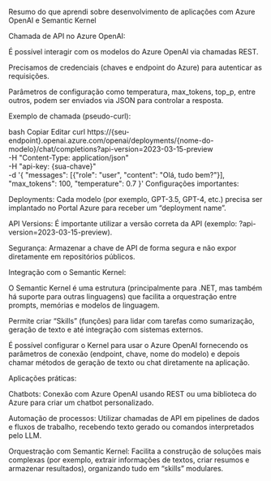 Resumo do que aprendi sobre desenvolvimento de aplicações com Azure OpenAI e Semantic Kernel

Chamada de API no Azure OpenAI:

É possível interagir com os modelos do Azure OpenAI via chamadas REST.

Precisamos de credenciais (chaves e endpoint do Azure) para autenticar as requisições.

Parâmetros de configuração como temperatura, max_tokens, top_p, entre outros, podem ser enviados via JSON para controlar a resposta.

Exemplo de chamada (pseudo-curl):

bash
Copiar
Editar
curl https://{seu-endpoint}.openai.azure.com/openai/deployments/{nome-do-modelo}/chat/completions?api-version=2023-03-15-preview \
-H "Content-Type: application/json" \
-H "api-key: {sua-chave}" \
-d '{
  "messages": [{"role": "user", "content": "Olá, tudo bem?"}],
  "max_tokens": 100,
  "temperature": 0.7
}'
Configurações importantes:

Deployments: Cada modelo (por exemplo, GPT-3.5, GPT-4, etc.) precisa ser implantado no Portal Azure para receber um “deployment name”.

API Versions: É importante utilizar a versão correta da API (exemplo: ?api-version=2023-03-15-preview).

Segurança: Armazenar a chave de API de forma segura e não expor diretamente em repositórios públicos.

Integração com o Semantic Kernel:

O Semantic Kernel é uma estrutura (principalmente para .NET, mas também há suporte para outras linguagens) que facilita a orquestração entre prompts, memórias e modelos de linguagem.

Permite criar “Skills” (funções) para lidar com tarefas como sumarização, geração de texto e até integração com sistemas externos.

É possível configurar o Kernel para usar o Azure OpenAI fornecendo os parâmetros de conexão (endpoint, chave, nome do modelo) e depois chamar métodos de geração de texto ou chat diretamente na aplicação.

Aplicações práticas:

Chatbots: Conexão com Azure OpenAI usando REST ou uma biblioteca do Azure para criar um chatbot personalizado.

Automação de processos: Utilizar chamadas de API em pipelines de dados e fluxos de trabalho, recebendo texto gerado ou comandos interpretados pelo LLM.

Orquestração com Semantic Kernel: Facilita a construção de soluções mais complexas (por exemplo, extrair informações de textos, criar resumos e armazenar resultados), organizando tudo em “skills” modulares.
